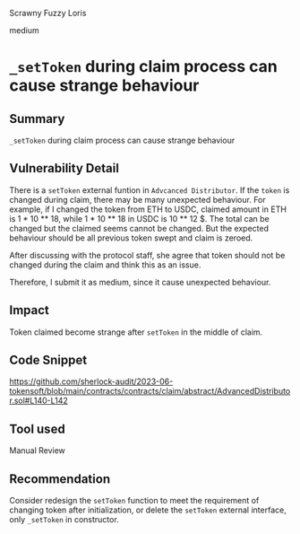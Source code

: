 Scrawny Fuzzy Loris

medium

# `_setToken` during claim process can cause strange behaviour

## Summary

`_setToken` during claim process can cause strange behaviour

## Vulnerability Detail

There is a `setToken` external funtion in `Advcanced Distributor`. If the `token` is changed during claim, there may be many unexpected behaviour. For example,  if I changed the token from ETH to USDC, claimed amount in ETH is 1 * 10 ** 18, while 1 * 10 ** 18 in USDC is 10 ** 12 $. The total can be changed but the claimed seems cannot be changed. But the expected behaviour should be all previous token swept and claim is zeroed.

After discussing with the protocol staff, she agree that token should not be changed during the claim and think this as an issue.

Therefore, I submit it as medium, since it cause unexpected behaviour.

## Impact

Token claimed become strange after `setToken` in the middle of claim.

## Code Snippet
https://github.com/sherlock-audit/2023-06-tokensoft/blob/main/contracts/contracts/claim/abstract/AdvancedDistributor.sol#L140-L142

## Tool used

Manual Review

## Recommendation
Consider redesign the `setToken` function to meet the requirement of changing token after initialization, or delete the `setToken` external interface, only `_setToken` in constructor.